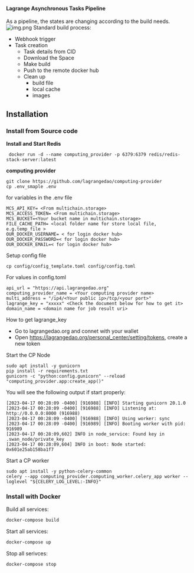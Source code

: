 #### Lagrange Asynchronous Tasks  Pipeline

As a pipeline, the states are changing according to the build needs.
![img.png](img.png)
Standard build process:

* Webhook trigger
* Task creation
    * Task details from CID
    * Download the Space
    * Make build
    * Push to the remote docker hub
    * Clean up
        * build file
        * local cache
        * images

## Installation

### Install  from Source code

**Install and Start Redis**

```shell
 docker run -d --name computing_provider -p 6379:6379 redis/redis-stack-server:latest 
```

**computing provider**

```shell
git clone https://github.com/lagrangedao/computing-provider
cp .env_smaple .env
```
for variables in the .env file

```dotenv
MCS_API_KEY= <From multichain.storage>
MCS_ACCESS_TOKEN= <From multichain.storage>
MCS_BUCKET=<Your bucket name in multichain.storage>
FILE_CACHE_PATH= <local folder name for store local file, e.g.temp_file >
OUR_DOCKER_USERNAME= < for login docker hub>
OUR_DOCKER_PASSWORD=< for login docker hub>
OUR_DOCKER_EMAIL=< for login docker hub>
```


Setup config file
```shells
cp config/config_template.toml config/config.toml
```
For values in config.toml

```dotenv
api_url = "https://api.lagrangedao.org"
computing_provider_name = <Your computing provider name>
multi_address = "/ip4/<Your public ip>/tcp/<your port>"
lagrange_key = "xxxxx" <Check the document below for how to get it>
domain_name = <domain name for job result uri>
```

How to get lagrange_key
* Go to lagrangedao.org and connet with your wallet
* Open https://lagrangedao.org/personal_center/setting/tokens, create a new token

Start the CP Node
```shell
sudo apt install -y gunicorn
pip install -r requirements.txt
gunicorn -c "python:config.gunicorn" --reload "computing_provider.app:create_app()"
```
You will see the following output if start properly:
```shell
[2023-04-17 00:28:09 -0400] [916988] [INFO] Starting gunicorn 20.1.0
[2023-04-17 00:28:09 -0400] [916988] [INFO] Listening at: http://0.0.0.0:8000 (916988)
[2023-04-17 00:28:09 -0400] [916988] [INFO] Using worker: sync
[2023-04-17 00:28:09 -0400] [916989] [INFO] Booting worker with pid: 916989
[2023-04-17 00:28:09,602] INFO in node_service: Found key in .swan_node/private_key
[2023-04-17 00:28:09,604] INFO in boot: Node started: 0x601e25ab158ba1f7
```


Start a CP worker

```shell
sudo apt install -y python-celery-common 
celery --app computing_provider.computing_worker.celery_app worker --loglevel "${CELERY_LOG_LEVEL:-INFO}"
```

### Install with Docker

Build all services:

```bash
docker-compose build
```

Start all services:

```bash
docker-compose up
```

Stop all serivces:

```bash
docker-compose stop
```
